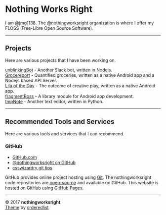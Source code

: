 # Nothing Works Right  

I am [@jmg1138](https://github.com/jmg1138). The [@nothingworksright](https://github.com/nothingworksright) organization is where I offer my FLOSS (Free-Libre Open Source Software).  

___

## Projects  

Here are various projects that I have been working on.  

[unblinkingBot](https://www.unblinkingBot.com) - Another Slack bot, written in Nodejs.  
[Grocereport](http://www.Grocereport.com) - Quantified groceries, written as a native Android app and a Nodejs based API Server.  
[Lila of the Day](http://www.LilaOfTheDay.com) - The outcome of creative play, written as a native Android app.  
[fragmentBoss](https://github.com/nothingworksright/fragmentBoss/wiki) - A library module for Android app development.  
[tmpNote](http://tmpnote.com/) - Another text editor, written in Python.  

___

## Recommended Tools and Services  

Here are various tools and services that I can recommend.  

### GitHub  

- [GitHub.com](https://github.com/)  
- [@nothingworksright on GitHub](https://github.com/nothingworksright)  
- [csswizardry git tips](https://github.com/csswizardry/csswizardry.github.com/issues/66)  

GitHub provides online project hosting using [Git](https://github.com/git). The nothingworksright code repositories are [open-source](https://github.com/open-source) and available on GitHub. This website is hosted on GitHub using [GitHub Pages](https://pages.github.com/).  

___

&copy; 2017 __nothingworksright__  
[Theme](https://github.com/orderedlist/minimal) by [orderedlist](https://github.com/orderedlist)  
